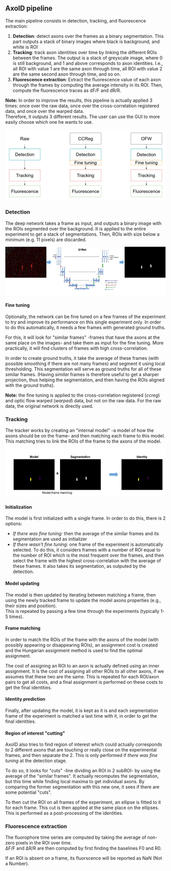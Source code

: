 ## AxoID pipeline
The main pipeline consists in detection, tracking, and fluorescence extraction:
  1. **Detection**: detect axons over the frames as a binary segmentation. This part outputs a stack of binary images where black is background, and white is ROI
  2. **Tracking**: track axon identities over time by linking the different ROIs between the frames. The output is a stack of greyscale image, where 0 is still background, and 1 and above corresponds to axon identities. I.e., all ROI with value 1 are the same axon through time, all ROI with value 2 are the same second axon through time, and so on.
  3. **Fluorescence extraction**: Extract the fluorescence value of each axon through the frames by computing the average intensity in its ROI. Then, compute the fluorescence traces as dF/F and dR/R.

**Note:** In order to improve the results, this pipeline is actually applied 3 times: once over the raw data, once over the cross-correlation registered data, and once over the warped data.  
Therefore, it outputs 3 different results. The user can use the GUI to more easily choose which one he wants to use.

![](../images/pipeline.png "AxoID pipeline")

### Detection
The deep network takes a frame as input, and outputs a binary image with the ROIs segmented over the background.
It is applied to the entire experiment to get a stack of segmentations. Then, ROIs with size below a minimum (e.g. 11 pixels) are discarded.

![](../images/detection.png "Deep network detection")

#### Fine tuning 
Optionally, the network can be fine tuned on a few frames of the experiment to try and improve its performance on this single experiment only. In order to do this automatically, it needs a few frames with generated ground truths.

For this, it will look for "similar frames" -frames that have the axons at the same place on the images- and take them as input for the fine tuning. More practically, it will find clusters of frames with high cross-correlation.

In order to create ground truths, it take the average of these frames (with possible smoothing if there are not many frames) and segment it using local thresholding. This segmentation will serve as ground truths for all of these similar frames. (Having *similar* frames is therefore useful to get a sharper projection, thus helping the segmentation, and then having the ROIs aligned with the ground truths).

**Note:** the fine tuning is applied to the cross-correlation registered (*ccreg*) and optic flow warped (*warped*) data, but not on the raw data. For the raw data, the original network is directly used.

### Tracking
The tracker works by creating an "internal model" -a model of how the axons should be on the frame- and then matching each frame to this model. This matching tries to link the ROIs of the frame to the axons of the model.  

![](../images/tracking.png "Internal model tracking")

#### Initialization
The model is first initialized with a single frame. In order to do this, there is 2 options:
  * *If there was fine tuning:* then the average of the similar frames and its segmentation are used as initializer
  * *If there wasn't fine tuning*: one frame of the experiment is automatically selected. To do this, it considers frames with a number of ROI equal to the number of ROI which is the most frequent over the frames, and then select the frame with the highest cross-correlation with the average of these frames. It also takes its segmentation, as outputed by the detection.

#### Model updating
The model is then updated by iterating between matching a frame, then using the newly tracked frame to update the model axons properties (e.g., their sizes and position).  
This is repeated by passing a few time through the experiments (typically 1-5 times).

#### Frame matching
In order to match the ROIs of the frame with the axons of the model (with possibly appearing or disappearing ROIs), an assignment cost is created and the Hungarian assignment method is used to find the optimal assignment.

The cost of assigning an ROI to an axon is actually defined using an inner assignment. It is the cost of assigning all other ROIs to all other axons, if we assumes that these two are the same. This is repeated for each ROI/axon pairs to get all costs, and a final assignment is performed on these costs to get the final identities.

#### Identity prediction
Finally, after updating the model, it is kept as it is and each segmentation frame of the experiment is matched a last time with it, in order to get the final identities.

#### Region of interest "cutting"
AxoID also tries to find region of interest which could actually corresponds to 2 different axons that are touching or really close on the experimental frames, and then separate the 2. This is only performed if *there was fine tuning* at the detection stage.

To do so, it looks for "cuts" -line dividing an ROI in 2 subROI- by using the average of the "similar frames". It actually recomputes the segmentation, but this time while finding local maxima to get individual axons. By comparing the former segmentation with this new one, it sees if there are some potential "cuts".

To then cut the ROI on all frames of the experiment, an ellipse is fitted to it for each frame. This cut is then applied at the same place on the ellipses. This is performed as a post-processing of the identities.

### Fluorescence extraction
The fluorophore time series are computed by taking the average of non-zero pixels in the ROI over time.  
ΔF/F and ΔR/R are then computed by first finding the baselines F0 and R0.

If an ROI is absent on a frame, its fluorscence will be reported as NaN (Not a Number).
